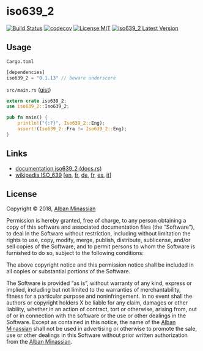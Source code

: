 # iso639_2 #

[![Build Status](https://travis-ci.org/AlbanMinassian/iso639.svg?branch=master)](https://travis-ci.org/AlbanMinassian/iso639)
[![codecov](https://codecov.io/gh/AlbanMinassian/iso639/branch/master/graph/badge.svg)](https://codecov.io/gh/AlbanMinassian/iso639)
[![License:MIT](https://img.shields.io/badge/License-MIT-yellow.svg)](https://opensource.org/licenses/MIT)
[![iso639_2 Latest Version](https://img.shields.io/crates/v/iso639_2.svg)](https://crates.io/crates/iso639_2)


## Usage ##

``Cargo.toml``

```rust
[dependencies]
iso639_2 = "0.1.13" // beware underscore
```

<script src="https://gist.github.com/AlbanMinassian/72ad2a2c052c262fd84424d28b6c1ad8.js"></script>

``src/main.rs`` ([gist](https://gist.github.com/AlbanMinassian/72ad2a2c052c262fd84424d28b6c1ad8))

```rust
extern crate iso639_2;
use iso639_2::Iso639_2;

pub fn main() {
    println!("{:?}", Iso639_2::Eng);
    assert!(Iso639_2::Fra != Iso639_2::Eng);
}
```


## Links ##

- [documentation iso639_2 (docs.rs)](https://docs.rs/iso639_2)
- [wikipedia ISO_639](https://en.wikipedia.org/wiki/ISO_639) [[en](https://en.wikipedia.org/wiki/ISO_639), [fr](https://fr.wikipedia.org/wiki/ISO_639), [de](https://de.wikipedia.org/wiki/ISO_639), [fr](https://fr.wikipedia.org/wiki/ISO_639), [es](https://es.wikipedia.org/wiki/ISO_639), [it](https://it.wikipedia.org/wiki/ISO_639)]

## License ##

Copyright © 2018, [Alban Minassian](https://github.com/AlbanMinassian)

Permission is hereby granted, free of charge, to any person obtaining a copy of this software and associated documentation files (the “Software”), to deal in the Software without restriction, including without limitation the rights to use, copy, modify, merge, publish, distribute, sublicense, and/or sell copies of the Software, and to permit persons to whom the Software is furnished to do so, subject to the following conditions:

The above copyright notice and this permission notice shall be included in all copies or substantial portions of the Software.

The Software is provided “as is”, without warranty of any kind, express or implied, including but not limited to the warranties of merchantability, fitness for a particular purpose and noninfringement. In no event shall the authors or copyright holders X be liable for any claim, damages or other liability, whether in an action of contract, tort or otherwise, arising from, out of or in connection with the software or the use or other dealings in the Software.
Except as contained in this notice, the name of the [Alban Minassian](https://github.com/AlbanMinassian) shall not be used in advertising or otherwise to promote the sale, use or other dealings in this Software without prior written authorization from the [Alban Minassian](https://github.com/AlbanMinassian).
